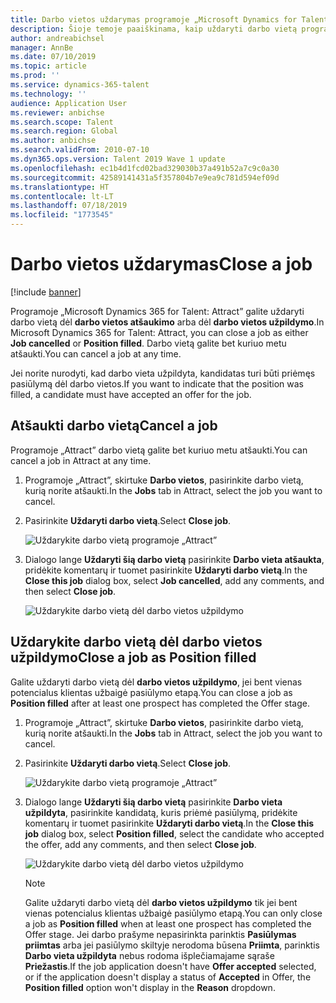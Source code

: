 ```yaml
---
title: Darbo vietos uždarymas programoje „Microsoft Dynamics for Talent - Attract”
description: Šioje temoje paaiškinama, kaip uždaryti darbo vietą programoje „Microsoft Dynamics 365 for Talent - Attract“.
author: andreabichsel
manager: AnnBe
ms.date: 07/10/2019
ms.topic: article
ms.prod: ''
ms.service: dynamics-365-talent
ms.technology: ''
audience: Application User
ms.reviewer: anbichse
ms.search.scope: Talent
ms.search.region: Global
ms.author: anbichse
ms.search.validFrom: 2010-07-10
ms.dyn365.ops.version: Talent 2019 Wave 1 update
ms.openlocfilehash: ec1b4d1fcd02bad329030b37a491b52a7c9c0a30
ms.sourcegitcommit: 42589141431a5f357804b7e9ea9c781d594ef09d
ms.translationtype: HT
ms.contentlocale: lt-LT
ms.lasthandoff: 07/18/2019
ms.locfileid: "1773545"
---
```

# <a name="close-a-job"></a><span data-ttu-id="86515-103">Darbo vietos uždarymas</span><span class="sxs-lookup"><span data-stu-id="86515-103">Close a job</span></span>

[!include [banner](includes/banner.md)]

<span data-ttu-id="86515-104">Programoje „Microsoft Dynamics 365 for Talent: Attract” galite uždaryti darbo vietą dėl **darbo vietos atšaukimo** arba dėl **darbo vietos užpildymo**.</span><span class="sxs-lookup"><span data-stu-id="86515-104">In Microsoft Dynamics 365 for Talent: Attract, you can close a job as either **Job cancelled** or **Position filled**.</span></span> <span data-ttu-id="86515-105">Darbo vietą galite bet kuriuo metu atšaukti.</span><span class="sxs-lookup"><span data-stu-id="86515-105">You can cancel a job at any time.</span></span>

<span data-ttu-id="86515-106">Jei norite nurodyti, kad darbo vieta užpildyta, kandidatas turi būti priėmęs pasiūlymą dėl darbo vietos.</span><span class="sxs-lookup"><span data-stu-id="86515-106">If you want to indicate that the position was filled, a candidate must have accepted an offer for the job.</span></span>

## <a name="cancel-a-job"></a><span data-ttu-id="86515-107">Atšaukti darbo vietą</span><span class="sxs-lookup"><span data-stu-id="86515-107">Cancel a job</span></span>

<span data-ttu-id="86515-108">Programoje „Attract” darbo vietą galite bet kuriuo metu atšaukti.</span><span class="sxs-lookup"><span data-stu-id="86515-108">You can cancel a job in Attract at any time.</span></span>

1. <span data-ttu-id="86515-109">Programoje „Attract”, skirtuke **Darbo vietos**, pasirinkite darbo vietą, kurią norite atšaukti.</span><span class="sxs-lookup"><span data-stu-id="86515-109">In the **Jobs** tab in Attract, select the job you want to cancel.</span></span>

2. <span data-ttu-id="86515-110">Pasirinkite **Uždaryti darbo vietą**.</span><span class="sxs-lookup"><span data-stu-id="86515-110">Select **Close job**.</span></span>

   ![Uždarykite darbo vietą programoje „Attract”](./media/attract-close-job.png)

3. <span data-ttu-id="86515-112">Dialogo lange **Uždaryti šią darbo vietą** pasirinkite **Darbo vieta atšaukta**, pridėkite komentarų ir tuomet pasirinkite **Uždaryti darbo vietą**.</span><span class="sxs-lookup"><span data-stu-id="86515-112">In the **Close this job** dialog box, select **Job cancelled**, add any comments, and then select **Close job**.</span></span>

   ![Uždarykite darbo vietą dėl darbo vietos užpildymo](./media/attract-close-job-as-cancelled.png)

## <a name="close-a-job-as-position-filled"></a><span data-ttu-id="86515-114">Uždarykite darbo vietą dėl darbo vietos užpildymo</span><span class="sxs-lookup"><span data-stu-id="86515-114">Close a job as Position filled</span></span>

<span data-ttu-id="86515-115">Galite uždaryti darbo vietą dėl **darbo vietos užpildymo**, jei bent vienas potencialus klientas užbaigė pasiūlymo etapą.</span><span class="sxs-lookup"><span data-stu-id="86515-115">You can close a job as **Position filled** after at least one prospect has completed the Offer stage.</span></span>

1. <span data-ttu-id="86515-116">Programoje „Attract”, skirtuke **Darbo vietos**, pasirinkite darbo vietą, kurią norite atšaukti.</span><span class="sxs-lookup"><span data-stu-id="86515-116">In the **Jobs** tab in Attract, select the job you want to cancel.</span></span>

2. <span data-ttu-id="86515-117">Pasirinkite **Uždaryti darbo vietą**.</span><span class="sxs-lookup"><span data-stu-id="86515-117">Select **Close job**.</span></span>

   ![Uždarykite darbo vietą programoje „Attract”](./media/attract-close-job.png)

3. <span data-ttu-id="86515-119">Dialogo lange **Uždaryti šią darbo vietą** pasirinkite **Darbo vieta užpildyta**, pasirinkite kandidatą, kuris priėmė pasiūlymą, pridėkite komentarų ir tuomet pasirinkite **Uždaryti darbo vietą**.</span><span class="sxs-lookup"><span data-stu-id="86515-119">In the **Close this job** dialog box, select **Position filled**, select the candidate who accepted the offer, add any comments, and then select **Close job**.</span></span>

   ![Uždarykite darbo vietą dėl darbo vietos užpildymo](./media/attract-close-job-as-position-filled.png)

   > [!NOTE]
   > <span data-ttu-id="86515-121">Galite uždaryti darbo vietą dėl **darbo vietos užpildymo** tik jei bent vienas potencialus klientas užbaigė pasiūlymo etapą.</span><span class="sxs-lookup"><span data-stu-id="86515-121">You can only close a job as **Position filled** when at least one prospect has completed the Offer stage.</span></span> <span data-ttu-id="86515-122">Jei darbo prašyme nepasirinkta parinktis **Pasiūlymas priimtas** arba jei pasiūlymo skiltyje nerodoma būsena **Priimta**, parinktis **Darbo vieta užpildyta** nebus rodoma išplečiamajame sąraše **Priežastis**.</span><span class="sxs-lookup"><span data-stu-id="86515-122">If the job application doesn't have **Offer accepted** selected, or if the application doesn't display a status of **Accepted** in Offer, the **Position filled** option won't display in the **Reason** dropdown.</span></span>


